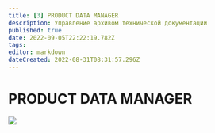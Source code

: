 ```yaml
---
title: [3] PRODUCT DATA MANAGER
description: Управление архивом технической документации
published: true
date: 2022-09-05T22:22:19.782Z
tags: 
editor: markdown
dateCreated: 2022-08-31T08:31:57.296Z
---
```


# PRODUCT DATA MANAGER

![](<../assets/image (133).png>)
